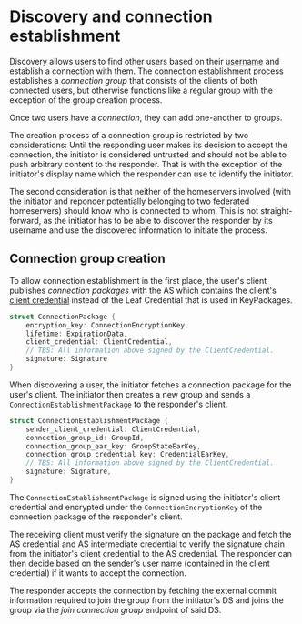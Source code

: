 # Discovery and connection establishment

Discovery allows users to find other users based on their [username](../glossary.md#username) and establish a connection with them. The connection establishment process establishes a *connection group* that consists of the clients of both connected users, but otherwise functions like a regular group with the exception of the group creation process.

Once two users have a *connection*, they can add one-another to groups.

The creation process of a connection group is restricted by two considerations: Until the responding user makes its decision to accept the connection, the initiator is considered untrusted and should not be able to push arbitrary content to the responder. That is with the exception of the initiator's display name which the responder can use to identify the initiator.

The second consideration is that neither of the homeservers involved (with the initiator and reponder potentially belonging to two federated homeservers) should know who is connected to whom. This is not straight-forward, as the initiator has to be able to discover the responder by its username and use the discovered information to initiate the process.

## Connection group creation

To allow connection establishment in the first place, the user's client publishes *connection packages* with the AS which contains the client's [client credential](credentials.md#client-credentials) instead of the Leaf Credential that is used in KeyPackages.

```rust
struct ConnectionPackage {
    encryption_key: ConnectionEncryptionKey,
    lifetime: ExpirationData,
    client_credential: ClientCredential,
    // TBS: All information above signed by the ClientCredential.
    signature: Signature
}
```

When discovering a user, the initiator fetches a connection package for the user's client. The initiator then creates a new group and sends a `ConnectionEstablishmentPackage` to the responder's client.

```rust
struct ConnectionEstablishmentPackage {
    sender_client_credential: ClientCredential,
    connection_group_id: GroupId,
    connection_group_ear_key: GroupStateEarKey,
    connection_group_credential_key: CredentialEarKey,
    // TBS: All information above signed by the ClientCredential.
    signature: Signature,
}
```

The `ConnectionEstablishmentPackage` is signed using the initiator's client credential and encrypted under the `ConnectionEncryptionKey` of the connection package of the responder's client.

The receiving client must verify the signature on the package and fetch the AS credential and AS intermediate credential to verify the signature chain from the initiator's client credential to the AS credential. The responder can then decide based on the sender's user name (contained in the client credential) if it wants to accept the connection.

The responder accepts the connection by fetching the external commit information required to join the group from the initiator's DS and joins the group via the *join connection group* endpoint of said DS.
